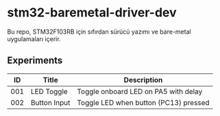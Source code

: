 # stm32-baremetal-driver-dev
Bu repo, STM32F103RB için sıfırdan sürücü yazımı ve bare-metal uygulamaları içerir.


## Experiments

| ID     | Title                     | Description                           |
|--------|---------------------------|---------------------------------------|
| 001    | LED Toggle                | Toggle onboard LED on PA5 with delay  |
| 002    | Button Input              | Toggle LED when button (PC13) pressed |
